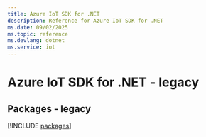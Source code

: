 ```yaml
---
title: Azure IoT SDK for .NET
description: Reference for Azure IoT SDK for .NET
ms.date: 09/02/2025
ms.topic: reference
ms.devlang: dotnet
ms.service: iot
---
```

# Azure IoT SDK for .NET - legacy
## Packages - legacy
[!INCLUDE [packages](iot-index.md)]